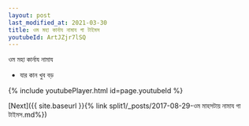 ```yaml
---
layout: post
last_modified_at: 2021-03-30
title: ওম মহা কার্নায নামায গা টাইমস
youtubeId: ArtJZjr7lSQ
---
```

 
 
 ওম মহা কার্নায নামায  
 
 -  যার কান খুব বড় 
 
  
 
  
 
 
 
 
 
 


{% include youtubePlayer.html id=page.youtubeId %}
 
[Next]({{ site.baseurl }}{% link  split1/_posts/2017-08-29-ওম মাহসটায় নামায গা টাইমস.md%})
 

